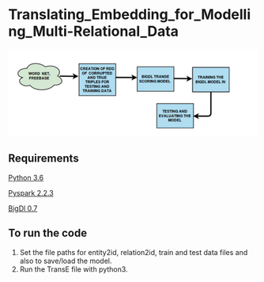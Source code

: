 # Translating_Embedding_for_Modelling_Multi-Relational_Data
![](image/architecture.png)

## Requirements
[Python 3.6](https://www.python.org/downloads/)

[Pyspark 2.2.3](https://pypi.org/project/pyspark/)

[BigDl 0.7](https://pypi.org/project/BigDL/)

## To run the code
   1. Set the file paths for entity2id, relation2id, train and test data files and also to save/load the model.
   2. Run the TransE file with python3.


